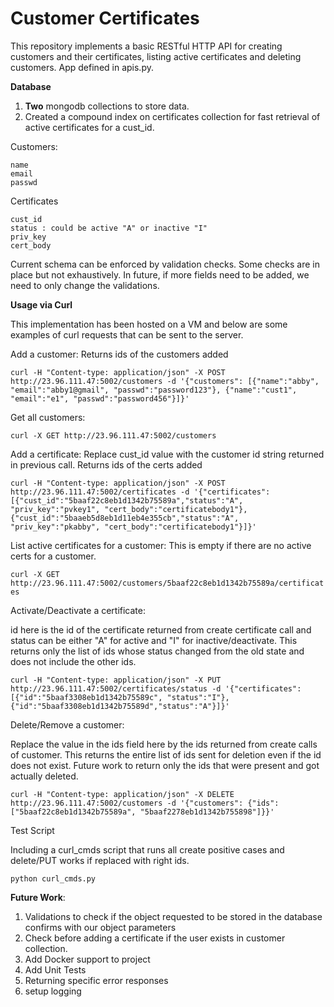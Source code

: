 # Customer Certificates

This repository implements a basic RESTful HTTP API for creating customers and their certificates, listing active certificates
and deleting customers.
App defined in apis.py.

**Database**

1. **Two** mongodb collections to store data.
2. Created a compound index on certificates collection for fast retrieval of active
certificates for a cust_id.

 Customers:
 
    name
    email
    passwd
    
 Certificates
    
    cust_id
    status : could be active "A" or inactive "I"
    priv_key
    cert_body
    
Current schema can be enforced by validation checks. Some checks are in place but not exhaustively.
In future, if more fields need to be added, we need to only change the validations.
    
**Usage via Curl**

This implementation has been hosted on a VM and below are
some examples of curl requests that can be sent to the server.

Add a customer: Returns ids of the customers added

`curl -H "Content-type: application/json" -X POST http://23.96.111.47:5002/customers -d
 '{"customers": [{"name":"abby", "email":"abby1@gmail", "passwd":"password123"},
  {"name":"cust1", "email":"e1", "passwd":"password456"}]}'`
  
Get all customers:

`curl -X GET http://23.96.111.47:5002/customers`

Add a certificate: Replace cust_id value with the customer id string returned in previous call. Returns ids of the certs added

`curl -H "Content-type: application/json" -X POST http://23.96.111.47:5002/certificates -d '{"certificates": [{"cust_id":"5baaf22c8eb1d1342b75589a","status":"A", "priv_key":"pvkey1", "cert_body":"certificatebody1"}, {"cust_id":"5baaeb5d8eb1d11eb4e355cb","status":"A", "priv_key":"pkabby", "cert_body":"certificatebody1"}]}'`

List active certificates for a customer: This is empty if there are no active certs for a customer.

`curl -X GET http://23.96.111.47:5002/customers/5baaf22c8eb1d1342b75589a/certificates`

Activate/Deactivate a certificate:

id here is the id of the certificate returned from create certificate call and status can be either "A" for active and "I" for inactive/deactivate.
This returns only the list of ids whose status changed from the old state and does not include the other ids.

`curl -H "Content-type: application/json" -X PUT http://23.96.111.47:5002/certificates/status -d '{"certificates": [{"id":"5baaf3308eb1d1342b75589c", "status":"I"}, {"id":"5baaf3308eb1d1342b75589d","status":"A"}]}'`

Delete/Remove a customer: 

Replace the value in the ids field here by the ids returned from create calls of customer.
This returns the entire list of ids sent for deletion even if the id does not exist. Future work to return only the ids
that were present and got actually deleted.

`curl -H "Content-type: application/json" -X DELETE http://23.96.111.47:5002/customers -d '{"customers": {"ids":["5baaf22c8eb1d1342b75589a", "5baaf2278eb1d1342b755898"]}}'`


Test Script

Including a curl_cmds script that runs all create positive cases and delete/PUT works if replaced with right ids.

`python curl_cmds.py`

**Future Work**:

1. Validations to check if the object requested to be stored in the database confirms with our object parameters
2. Check before adding a certificate if the user exists in customer collection.
3. Add Docker support to project
4. Add Unit Tests
5. Returning specific error responses
6. setup logging


